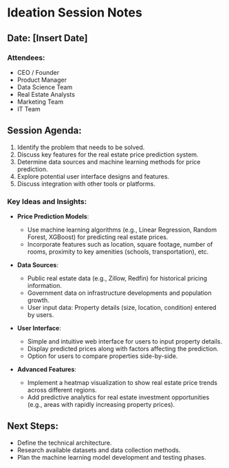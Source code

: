 # Ideation Session Notes

## Date: [Insert Date]
### Attendees:
- CEO / Founder
- Product Manager
- Data Science Team
- Real Estate Analysts
- Marketing Team
- IT Team

## Session Agenda:
1. Identify the problem that needs to be solved.
2. Discuss key features for the real estate price prediction system.
3. Determine data sources and machine learning methods for price prediction.
4. Explore potential user interface designs and features.
5. Discuss integration with other tools or platforms.

### Key Ideas and Insights:
- **Price Prediction Models**:
  - Use machine learning algorithms (e.g., Linear Regression, Random Forest, XGBoost) for predicting real estate prices.
  - Incorporate features such as location, square footage, number of rooms, proximity to key amenities (schools, transportation), etc.

- **Data Sources**:
  - Public real estate data (e.g., Zillow, Redfin) for historical pricing information.
  - Government data on infrastructure developments and population growth.
  - User input data: Property details (size, location, condition) entered by users.

- **User Interface**:
  - Simple and intuitive web interface for users to input property details.
  - Display predicted prices along with factors affecting the prediction.
  - Option for users to compare properties side-by-side.

- **Advanced Features**:
  - Implement a heatmap visualization to show real estate price trends across different regions.
  - Add predictive analytics for real estate investment opportunities (e.g., areas with rapidly increasing property prices).

## Next Steps:
- Define the technical architecture.
- Research available datasets and data collection methods.
- Plan the machine learning model development and testing phases.
